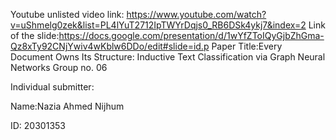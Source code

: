 Youtube unlisted video link: https://www.youtube.com/watch?v=uShmelg0zek&list=PL4lYuT2712IpTWYrDqjs0_RB6DSk4ykj7&index=2
Link of the slide:https://docs.google.com/presentation/d/1wYfZToIQyGjbZhGma-Qz8xTy92CNjYwiv4wKblw6DDo/edit#slide=id.p
Paper Title:Every Document Owns Its Structure: Inductive Text Classification via Graph Neural Networks
Group no. 06

Individual submitter:

Name:Nazia Ahmed Nijhum

ID: 20301353